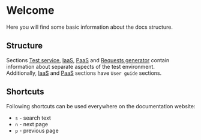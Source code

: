 # Welcome

Here you will find some basic information about the docs structure.

## Structure
Sections [Test service](./server_app/test_service.md), [IaaS](./IaaS/iaas.md), [PaaS](./PaaS/paas.md) and [Requests generator](./requests_generator/requests_generator.md) contain information about separate aspects of the test environment.  
Additionally, [IaaS](./IaaS/iaas.md) and [PaaS](./PaaS/paas.md) sections have `User guide` sections.  

## Shortcuts
Following shortcuts can be used everywhere on the documentation website:  
- `s` - search text  
- `n` - next page  
- `p` - previous page  